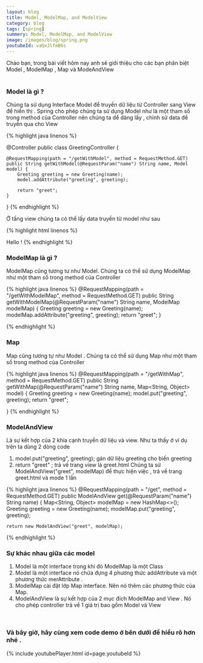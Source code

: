```yaml
---
layout: blog
title: Model, ModelMap, and ModelView  
category: blog
tags: [spring]
summery: Model, ModelMap, and ModelView
image: /images/blog/spring.png
youtubeId: vaQxJlfmB6s
---
```


Chào bạn, trong bài viết hôm nay anh sẽ giới thiệu cho các bạn phân biệt Model , ModelMap , Map và ModeAndView
<br><br>

### Model là gì ?
Chúng ta sử dụng Interface Model để truyền dữ liệu  từ Controller sang View để hiển thị . 
Spring cho phép chúng ta sử dụng Model như là một tham số trong method của Controller nên chúng ta dể dàng lấy , chỉnh sử data 
để truyền qua cho View

{% highlight java linenos %}

@Controller
public class GreetingController {

    @RequestMapping(path = "/getWithModel", method = RequestMethod.GET)
    public String getWithModel(@RequestParam("name") String name, Model model) {
        Greeting greeting = new Greeting(name);
        model.addAttribute("greeting", greeting);

        return "greet";
    }
}
{% endhighlight %}

Ở tầng view chúng ta có thể lấy data truyền từ model như sau 

{% highlight html  linenos %}
<!DOCTYPE html>
<html>
    <body>
        Hello <span th:text="${greeting.name}"/>!
    </body>
</html>
{% endhighlight %}
<br>

### ModelMap là gì ?
ModelMap cũng tương tư như Model. Chúng ta có thể sử dụng ModelMap như một tham số trong method của Controller

{% highlight java  linenos %}
@RequestMapping(path = "/getWithModelMap", method = RequestMethod.GET)
public String getWithModelMap(@RequestParam("name") String name, ModelMap modelMap) {
    Greeting greeting = new Greeting(name);
    modelMap.addAttribute("greeting", greeting);
    return "greet";
}

{% endhighlight %}
<br>

### Map
Map cũng tương tự như Model . Chúng ta có thể sử dụng Map như một tham số trong method của Controller

{% highlight java  linenos %} 
@RequestMapping(path = "/getWithMap", method = RequestMethod.GET)
public String getWithMap(@RequestParam("name") String name, Map<String, Object> model) {
    Greeting greeting = new Greeting(name);
    model.put("greeting", greeting);
    return "greet";

} 
{% endhighlight %}
<br>

### ModelAndView
Là sự kết hợp của 2 khía cạnh truyền dữ liệu và view. Như ta thấy ở ví dụ trên ta dùng 2 dòng code
1. model.put("greeting", greeting); gán dữ liệu greeting cho biến greeting
2. return "greet" ; trả về trang view là greet.html
Chúng ta sử  ModelAndView("greet", modelMap) để thực hiện việc , trả về trang greet.html và mode 1 lần  

{% highlight java  linenos %} 
@RequestMapping(path = "/get", method = RequestMethod.GET)
public ModelAndView get(@RequestParam("name") String name) {
    Map<String, Object> modelMap = new HashMap<>();
    Greeting greeting = new Greeting(name);
    modelMap.put("greeting", greeting);
    
    return new ModelAndView("greet", modelMap);
{% endhighlight %}
<br>

### Sự khác nhau giữa các model 

1. Model là một interface trong khi đó ModelMap là một Class 
2. Model là một  interface nó chứa đựng 4 phương thức addAttribute và một phương thức  merAttribute .
3. ModelMap cài đặt lớp  Map interface. Nên nó thêm các phương thức của Map. 
4. ModelAndView là sự kết hợp của 2 mục đích  ModelMap and View . Nó cho phép controller trả về 1 giá trị bao gồm Model và View   
<br>

### Và bây giờ, hãy cùng xem code demo ở bên dưới để hiểu rõ hơn nhé .

{% include youtubePlayer.html id=page.youtubeId %}